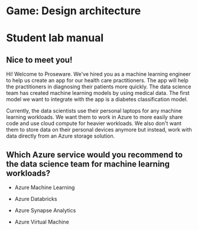 # Game: Design architecture
# Student lab manual

## Nice to meet you!

Hi! Welcome to Proseware. We've hired you as a machine learning engineer to help us create an app for our health care practitioners. The app will help the practitioners in diagnosing their patients more quickly. The data science team has created machine learning models by using medical data. The first model we want to integrate with the app is a diabetes classification model. 

Currently, the data scientists use their personal laptops for any machine learning workloads. We want them to work in Azure to more easily share code and use cloud compute for heavier workloads. We also don't want them to store data on their personal devices anymore but instead, work with data directly from an Azure storage solution.

## Which Azure service would you recommend to the data science team for machine learning workloads?

- Azure Machine Learning

- Azure Databricks

- Azure Synapse Analytics

- Azure Virtual Machine
